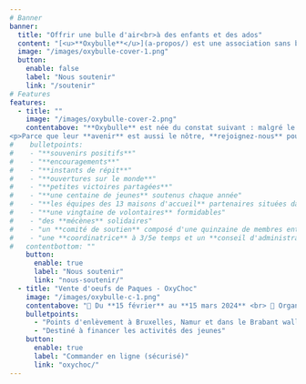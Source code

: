```yaml
---
# Banner
banner:
  title: "Offrir une bulle d'air<br>à des enfants et des ados"
  content: "[<u>**Oxybulle**</u>](a-propos/) est une association sans but lucratif désireuse d'**insuffle**r une **bouffée d'oxygène dans le quotidien d'enfants** qui n’ont **pas la chance de grandir en famille**."
  image: "/images/oxybulle-cover-1.png"
  button:
    enable: false
    label: "Nous soutenir"
    link: "/soutenir"
# Features
features:
  - title: ""
    image: "/images/oxybulle-cover-2.png"
    contentabove: "**Oxybulle** est née du constat suivant : malgré le dévouement des équipes éducatives qui les entourent, les **enfants** placés en institution **manquent** de **moments privilégiés**, entièrement **dédiés** à leur **épanouissement personnel**.<p>C’est ce temps précieux que nos **20** [**volontaires**](/a-propos) leur offrent : à travers des [**activités récréatives**](/activites) ou des séances de [**soutien scolaire**](/activites/), ce sont ainsi plus de **100** [**jeunes**](/a-propos/#jeunes) que nous accompagnons chaque année.</p><p>Ensemble, nous **tissons** avec ces enfants et adolescents marqués par les épreuves des **liens de confiance** faits de **complicité**, d’**encouragements** et de **souvenirs positifs**.</p>
<p>Parce que leur **avenir** est aussi le nôtre, **rejoignez-nous** pour **offrir** à ces jeunes le **tremplin** vers la vie qu’ils méritent !</p>"
#    bulletpoints:
#    - "**souvenirs positifs**"
#    - "**encouragements**"
#    - "**instants de répit**"
#    - "**ouvertures sur le monde**"
#    - "**petites victoires partagées**"
#    - "**une centaine de jeunes** soutenus chaque année"
#    - "**les équipes des 13 maisons d'accueil** partenaires situées dans la province de Namur"
#    - "**une vingtaine de volontaires** formidables"
#    - "des **mécènes** solidaires"
#    - "un **comité de soutien** composé d'une quinzaine de membres enthousiastes et efficaces"
#    - "une **coordinatrice** à 3/5e temps et un **conseil d'administration** passionné et engagé"
#   contentbottom: "" 
    button:
      enable: true
      label: "Nous soutenir"
      link: "nous-soutenir/"
  - title: "Vente d'oeufs de Paques - OxyChoc"
    image: "/images/oxybulle-c-1.png"
    contentabove: "📆 Du **15 février** au **15 mars 2024** <br> 📑 Organisée par le comité de soutien. <p> Cette année encore, l'artisan Galler de Ciney nous offre 🎁 une partie de la marge bénéficiaire de la vente d'oeufs en chocolat de sa production. </p><p>Un chocolat de **qualité** pour vous faire **plaisir** ou comme **cadeau** à vos proches et/ou aux jeunes.</p>"
    bulletpoints:
      - "Points d'enlèvement à Bruxelles, Namur et dans le Brabant wallon"
      - "Destiné à financer les activités des jeunes"
    button:
      enable: true
      label: "Commander en ligne (sécurisé)"
      link: "oxychoc/"
---
```

